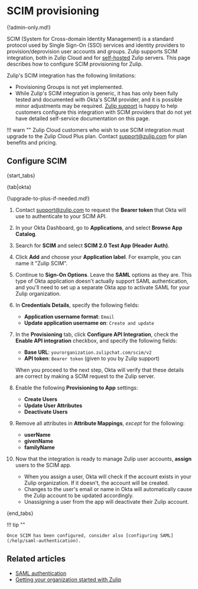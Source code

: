 # SCIM provisioning

{!admin-only.md!}

SCIM (System for Cross-domain Identity Management) is a standard
protocol used by Single Sign-On (SSO) services and identity providers
to provision/deprovision user accounts and groups. Zulip supports SCIM
integration, both in Zulip Cloud and for
[self-hosted](/help/self-hosting) Zulip servers.  This page describes
how to configure SCIM provisioning for Zulip.

Zulip's SCIM integration has the following limitations:

* Provisioning Groups is not yet implemented.
* While Zulip's SCIM integration is generic, it has has only been
  fully tested and documented with Okta's SCIM provider, and it is
  possible minor adjustments may be required. [Zulip
  support](/help/contact-support) is happy to help customers configure
  this integration with SCIM providers that do not yet have detailed
  self-service documentation on this page.

!!! warn ""
    Zulip Cloud customers who wish to use SCIM integration must upgrade to
    the Zulip Cloud Plus plan. Contact
    [support@zulip.com](mailto:support@zulip.com) for plan benefits and pricing.

## Configure SCIM

{start_tabs}

{tab|okta}

{!upgrade-to-plus-if-needed.md!}

1.  Contact [support@zulip.com](mailto:support@zulip.com) to request the
    **Bearer token** that Okta will use to authenticate to your SCIM API.

1. In your Okta Dashboard, go to **Applications**, and select
   **Browse App Catalog**.

1. Search for **SCIM** and select **SCIM 2.0 Test App (Header Auth)**.

1. Click **Add** and choose your **Application label**. For example, you can
   name it "Zulip SCIM".

1. Continue to **Sign-On Options**. Leave the **SAML** options as they are.
   This type of Okta application doesn't actually support SAML authentication,
   and you'll need to set up a separate Okta app to activate SAML for your Zulip
   organization.

1. In **Credentials Details**, specify the following fields:
     * **Application username format**: `Email`
     * **Update application username on**: `Create and update`

1. In the **Provisioning** tab, click **Configure API Integration**, check the
   **Enable API integration** checkbox, and specify the following fields:
     * **Base URL**: `yourorganization.zulipchat.com/scim/v2`
     * **API token**: `Bearer token` (given to you by Zulip support)

    When you proceed to the next step, Okta will verify that these details are
    correct by making a SCIM request to the Zulip server.

1. Enable the following **Provisioning to App** settings:
     * **Create Users**
     * **Update User Attributes**
     * **Deactivate Users**

1. Remove all attributes in **Attribute Mappings**, _except_ for the following:
     * **userName**
     * **givenName**
     * **familyName**

1. Now that the integration is ready to manage Zulip user accounts, **assign**
   users to the SCIM app.
     * When you assign a user, Okta will check if the account exists in your
       Zulip organization. If it doesn't, the account will be created.
     * Changes to the user's email or name in Okta will automatically cause the
       Zulip account to be updated accordingly.
     * Unassigning a user from the app will deactivate their Zulip account.

{end_tabs}

!!! tip ""

    Once SCIM has been configured, consider also [configuring SAML](/help/saml-authentication).

## Related articles

* [SAML authentication](/help/saml-authentication)
* [Getting your organization started with Zulip](/help/getting-your-organization-started-with-zulip)
